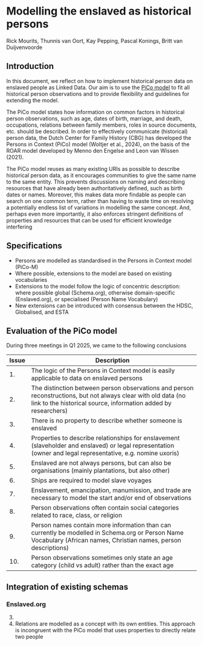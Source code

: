 # Modelling the enslaved as historical persons

Rick Mourits, Thunnis van Oort, Kay Pepping, Pascal Konings, Britt van Duijvenvoorde

## Introduction

In this document, we reflect on how to implement historical person data on enslaved people as Linked Data. Our aim is to use the [PiCo model](https://www.personsincontext.org) to fit all historical person observations  and to provide flexibility and guidelines for extending the model.

The PiCo model states how information on common factors in historical person observations, such as age, dates of birth, marriage, and death, occupations, relations between family members, roles in source documents, etc. should be described. In order to effectively communicate (historical) person data, the Dutch Center for Family History (CBG) has developed the Persons in Context (PiCo) model (Woltjer et al., 2024), on the basis of the ROAR model developed by Menno den Engelse and Leon van Wissen (2021). 

The PiCo model reuses as many existing URIs as possible to describe historical person data, as it encourages communities to give the same name to the same entity. This prevents discussions on naming and describing resources that have already been authoritatively defined, such as birth dates or names. Moreover, this makes data more findable as people can search on one common term, rather than having to waste time on resolving a potentially endless list of variations in modelling the same concept. And, perhaps even more importantly, it also enforces stringent definitions of properties and resources that can be used for efficient knowledge interfering

## Specifications
- Persons are modelled as standardised in the Persons in Context model (PiCo-M)
- Where possible, extensions to the model are based on existing vocabularies
- Extensions to the model follow the logic of concentric description: where possible global (Schema.org), otherwise domain-specific (Enslaved.org), or specialised (Person Name Vocabulary)
- New extensions can be introduced with consensus between the HDSC, Globalised, and ESTA

## Evaluation of the PiCo model
During three meetings in Q1 2025, we came to the following conclusions


| Issue    | Description	  | 
|----------|----------------|
| 1. | The logic of the Persons in Context model is easily applicable to data on enslaved persons |
| 2. | The distinction between person observations and person reconstructions, but not always clear with old data (no link to the historical source, information added by researchers) |
| 3. | There is no property to describe whether someone is enslaved |
| 4. | Properties to describe relationships for enslavement (slaveholder and enslaved) or legal representation (owner and legal representative, e.g. nomine uxoris) |
| 5. | Enslaved are not always persons, but can also be organisations (mainly plantations, but also other) |
| 6. | Ships are required to model slave voyages |
| 7. | Enslavement, emancipation, manumission, and trade are necessary to model the start and/or end of observations |
| 8. | Person observations often contain social categories related to race, class, or religion |
| 9. | Person names contain more information than can currently be modelled in Schema.org or Person Name Vocabulary (African names, Christian names, person descriptions) |
| 10. | Person observations sometimes only state an age category (child vs adult) rather than the exact age |

## Integration of existing schemas

### Enslaved.org
3. 
4. Relations are modelled as a concept with its own entities. This approach is incongruent with the PiCo model that uses properties to directly relate two people
